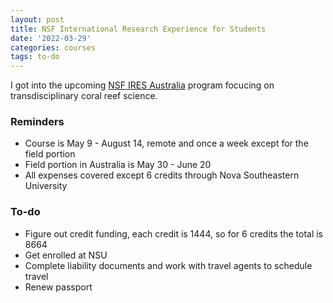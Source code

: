 ```yaml
---
layout: post
title: NSF International Research Experience for Students
date: '2022-03-29'
categories: courses
tags: to-do
---
```


I got into the upcoming [NSF IRES Australia](https://www.ires-au.com/) program focucing on transdisciplinary coral reef science.

### Reminders

* Course is May 9 - August 14, remote and once a week except for the field portion
* Field portion in Australia is May 30 - June 20
* All expenses covered except 6 credits through Nova Southeastern University

### To-do

* Figure out credit funding, each credit is 1444, so for 6 credits the total is 8664
* Get enrolled at NSU
* Complete liability documents and work with travel agents to schedule travel
* Renew passport


